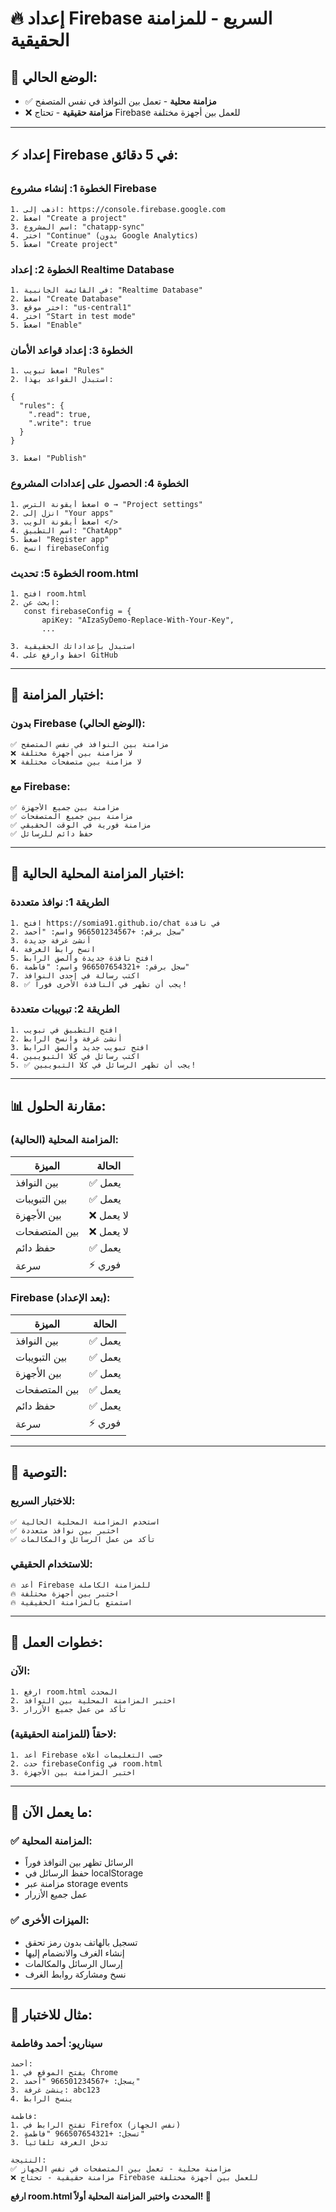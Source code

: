# 🔥 إعداد Firebase السريع - للمزامنة الحقيقية

## 🎯 **الوضع الحالي:**
- ✅ **مزامنة محلية** - تعمل بين النوافذ في نفس المتصفح
- ❌ **مزامنة حقيقية** - تحتاج Firebase للعمل بين أجهزة مختلفة

---

## ⚡ **إعداد Firebase في 5 دقائق:**

### **الخطوة 1: إنشاء مشروع Firebase**
```
1. اذهب إلى: https://console.firebase.google.com
2. اضغط "Create a project"
3. اسم المشروع: "chatapp-sync"
4. اختر "Continue" (بدون Google Analytics)
5. اضغط "Create project"
```

### **الخطوة 2: إعداد Realtime Database**
```
1. في القائمة الجانبية: "Realtime Database"
2. اضغط "Create Database"
3. اختر موقع: "us-central1"
4. اختر "Start in test mode"
5. اضغط "Enable"
```

### **الخطوة 3: إعداد قواعد الأمان**
```
1. اضغط تبويب "Rules"
2. استبدل القواعد بهذا:

{
  "rules": {
    ".read": true,
    ".write": true
  }
}

3. اضغط "Publish"
```

### **الخطوة 4: الحصول على إعدادات المشروع**
```
1. اضغط أيقونة الترس ⚙️ → "Project settings"
2. انزل إلى "Your apps"
3. اضغط أيقونة الويب </>
4. اسم التطبيق: "ChatApp"
5. اضغط "Register app"
6. انسخ firebaseConfig
```

### **الخطوة 5: تحديث room.html**
```
1. افتح room.html
2. ابحث عن:
   const firebaseConfig = {
       apiKey: "AIzaSyDemo-Replace-With-Your-Key",
       ...
   
3. استبدل بإعداداتك الحقيقية
4. احفظ وارفع على GitHub
```

---

## 🧪 **اختبار المزامنة:**

### **بدون Firebase (الوضع الحالي):**
```
✅ مزامنة بين النوافذ في نفس المتصفح
❌ لا مزامنة بين أجهزة مختلفة
❌ لا مزامنة بين متصفحات مختلفة
```

### **مع Firebase:**
```
✅ مزامنة بين جميع الأجهزة
✅ مزامنة بين جميع المتصفحات
✅ مزامنة فورية في الوقت الحقيقي
✅ حفظ دائم للرسائل
```

---

## 🔧 **اختبار المزامنة المحلية الحالية:**

### **الطريقة 1: نوافذ متعددة**
```
1. افتح https://somia91.github.io/chat في نافذة
2. سجل برقم: +966501234567 واسم: "أحمد"
3. أنشئ غرفة جديدة
4. انسخ رابط الغرفة
5. افتح نافذة جديدة وألصق الرابط
6. سجل برقم: +966507654321 واسم: "فاطمة"
7. اكتب رسالة في إحدى النوافذ
8. ✅ يجب أن تظهر في النافذة الأخرى فوراً!
```

### **الطريقة 2: تبويبات متعددة**
```
1. افتح التطبيق في تبويب
2. أنشئ غرفة وانسخ الرابط
3. افتح تبويب جديد وألصق الرابط
4. اكتب رسائل في كلا التبويبين
5. ✅ يجب أن تظهر الرسائل في كلا التبويبين!
```

---

## 📊 **مقارنة الحلول:**

### **المزامنة المحلية (الحالية):**
| الميزة | الحالة |
|--------|---------|
| بين النوافذ | ✅ يعمل |
| بين التبويبات | ✅ يعمل |
| بين الأجهزة | ❌ لا يعمل |
| بين المتصفحات | ❌ لا يعمل |
| حفظ دائم | ✅ يعمل |
| سرعة | ⚡ فوري |

### **Firebase (بعد الإعداد):**
| الميزة | الحالة |
|--------|---------|
| بين النوافذ | ✅ يعمل |
| بين التبويبات | ✅ يعمل |
| بين الأجهزة | ✅ يعمل |
| بين المتصفحات | ✅ يعمل |
| حفظ دائم | ✅ يعمل |
| سرعة | ⚡ فوري |

---

## 🎯 **التوصية:**

### **للاختبار السريع:**
```
✅ استخدم المزامنة المحلية الحالية
✅ اختبر بين نوافذ متعددة
✅ تأكد من عمل الرسائل والمكالمات
```

### **للاستخدام الحقيقي:**
```
🔥 أعد Firebase للمزامنة الكاملة
🔥 اختبر بين أجهزة مختلفة
🔥 استمتع بالمزامنة الحقيقية
```

---

## 🚀 **خطوات العمل:**

### **الآن:**
```
1. ارفع room.html المحدث
2. اختبر المزامنة المحلية بين النوافذ
3. تأكد من عمل جميع الأزرار
```

### **لاحقاً (للمزامنة الحقيقية):**
```
1. أعد Firebase حسب التعليمات أعلاه
2. حدث firebaseConfig في room.html
3. اختبر المزامنة بين الأجهزة
```

---

## 🎉 **ما يعمل الآن:**

### **✅ المزامنة المحلية:**
- الرسائل تظهر بين النوافذ فوراً
- حفظ الرسائل في localStorage
- مزامنة عبر storage events
- عمل جميع الأزرار

### **✅ الميزات الأخرى:**
- تسجيل بالهاتف بدون رمز تحقق
- إنشاء الغرف والانضمام إليها
- إرسال الرسائل والمكالمات
- نسخ ومشاركة روابط الغرف

---

## 📱 **مثال للاختبار:**

### **سيناريو: أحمد وفاطمة**
```
أحمد:
1. يفتح الموقع في Chrome
2. يسجل: +966501234567 "أحمد"
3. ينشئ غرفة: abc123
4. ينسخ الرابط

فاطمة:
1. تفتح الرابط في Firefox (نفس الجهاز)
2. تسجل: +966507654321 "فاطمة"
3. تدخل الغرفة تلقائياً

النتيجة:
✅ مزامنة محلية - تعمل بين المتصفحات في نفس الجهاز
❌ مزامنة حقيقية - تحتاج Firebase للعمل بين أجهزة مختلفة
```

**ارفع room.html المحدث واختبر المزامنة المحلية أولاً! 🚀**
